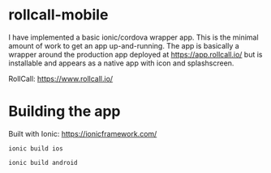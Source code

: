 # rollcall-mobile

I have implemented a basic ionic/cordova wrapper app. This is the minimal amount of work to get an app up-and-running. The app is basically a wrapper around the production app deployed at https://app.rollcall.io/ but is installable and appears as a native app with icon and splashscreen.

RollCall: https://www.rollcall.io/

# Building the app

Built with Ionic: https://ionicframework.com/

`ionic build ios` 

`ionic build android`
